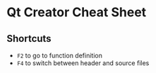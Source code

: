 # Qt Creator Cheat Sheet
## Shortcuts
* `F2` to go to function definition
* `F4` to switch between header and source files
